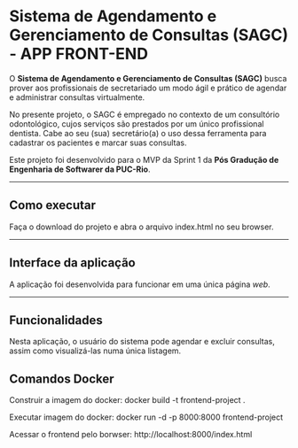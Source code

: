 # Sistema de Agendamento e Gerenciamento de Consultas (SAGC) - APP FRONT-END

O **Sistema de Agendamento e Gerenciamento de Consultas (SAGC)** busca prover aos profissionais de secretariado 
um modo ágil e prático de agendar e administrar consultas virtualmente.

No presente projeto, o SAGC é empregado no contexto de um consultório odontológico, cujos serviços são 
prestados por um único profissional dentista. Cabe ao seu (sua) secretário(a) o uso dessa ferramenta 
para cadastrar os pacientes e marcar suas consultas.

Este projeto foi desenvolvido para o MVP da Sprint 1 da **Pós Gradução de Engenharia de Softwarer da PUC-Rio**. 

---
## Como executar

Faça o download do projeto e abra o arquivo index.html no seu browser.

---
## Interface da aplicação

A aplicação foi desenvolvida para funcionar em uma única página *web*.

---
## Funcionalidades

Nesta aplicação, o usuário do sistema pode agendar e excluir consultas, assim como visualizá-las numa única listagem.


## Comandos Docker

Construir a imagem do docker: docker build -t frontend-project .

Executar imagem do docker:  docker run -d -p 8000:8000 frontend-project

Acessar o frontend pelo borwser: http://localhost:8000/index.html

